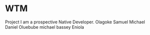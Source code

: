# WTM
Project
I am a prospective Native Developer.
Olagoke
Samuel
Michael
Daniel
Oluebube
michael bassey
Eniola
